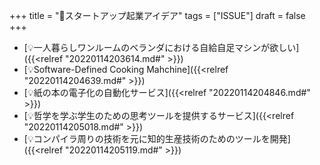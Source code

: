 +++
title = "🔬スタートアップ起業アイデア"
tags = ["ISSUE"]
draft = false
+++

-   [💡一人暮らしワンルームのベランダにおける自給自足マシンが欲しい]({{<relref "20220114203614.md#" >}})
-   [💡Software-Defined Cooking Mahchine]({{<relref "20220114204639.md#" >}})
-   [💡紙の本の電子化の自動化サービス]({{<relref "20220114204846.md#" >}})
-   [💡哲学を学ぶ学生のための思考ツールを提供するサービス]({{<relref "20220114205018.md#" >}})
-   [💡コンパイラ周りの技術を元に知的生産技術のためのツールを開発]({{<relref "20220114205119.md#" >}})
